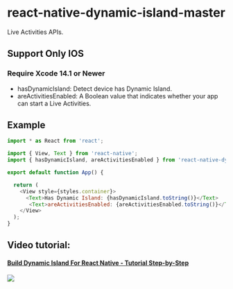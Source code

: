 # react-native-dynamic-island-master
  Live Activities APIs.

## Support Only IOS

### Require Xcode 14.1 or Newer

- hasDynamicIsland: Detect device has Dynamic Island.
- areActivitiesEnabled: A Boolean value that indicates whether your app can start a Live Activities.
## Example
```js
import * as React from 'react';

import { View, Text } from 'react-native';
import { hasDynamicIsland, areActivitiesEnabled } from 'react-native-dynamic-island-master';

export default function App() {

  return (
    <View style={styles.container}>
      <Text>Has Dynamic Island: {hasDynamicIsland.toString()}</Text>
       <Text>areActivitiesEnabled: {areActivitiesEnabled.toString()}</Text>
    </View>
  );
}

```
## Video tutorial:
#### [Build Dynamic Island For React Native - Tutorial Step-by-Step](https://www.youtube.com/playlist?list=PLpMCFmfT7cNeAJaCEJbKktudFyuxufr2c)

[<img src="https://github.com/hoaphantn7604/react-native-dynamic-island-tutorial/blob/master/demo/react_native_dynamic_island_tutorial.jpg">](https://www.youtube.com/playlist?list=PLpMCFmfT7cNeAJaCEJbKktudFyuxufr2c)
